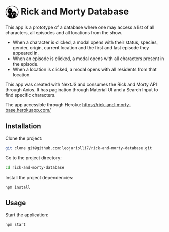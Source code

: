 # <img src="./src/assets/headerlogo.svg" alt="Rick and Morty" width="42px" align="center"></img>  Rick and Morty Database



This app is a prototype of a database where one may access a list of all characters, all episodes and all locations from the show. 
- When a character is clicked, a modal opens with their status, species, gender, origin, current location and the first and last episode they appeared in.
- When an episode is clicked, a modal opens with all characters present in the episode.
- When a location is clicked, a modal opens with all residents from that location.

This app was created with NextJS and consumes the Rick and Morty API through Axios. It has pagination through Material UI and a Search Input to find specific characters.

The app accessible through Heroku:
https://rick-and-morty-base.herokuapp.com/

## Installation

Clone the project:

```bash
git clone git@github.com:leojuriolli7/rick-and-morty-database.git
```

Go to the project directory:

```bash
cd rick-and-morty-database
```

Install the project dependencies:

```bash
npm install
```
## Usage

Start the application:

```bash
npm start
```
